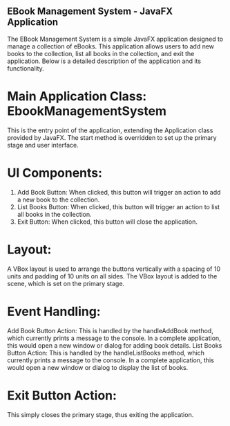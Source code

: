 ## EBook Management System - JavaFX Application
The EBook Management System is a simple JavaFX application designed to manage a collection of eBooks. This application allows users to add new books to the collection, list all books in the collection, and exit the application. Below is a detailed description of the application and its functionality.

# Main Application Class: EbookManagementSystem
This is the entry point of the application, extending the Application class provided by JavaFX. The start method is overridden to set up the primary stage and user interface.

# UI Components:
1. Add Book Button: When clicked, this button will trigger an action to add a new book to the collection.
2. List Books Button: When clicked, this button will trigger an action to list all books in the collection.
3. Exit Button: When clicked, this button will close the application.
   
# Layout:
A VBox layout is used to arrange the buttons vertically with a spacing of 10 units and padding of 10 units on all sides.
The VBox layout is added to the scene, which is set on the primary stage.

# Event Handling:
Add Book Button Action: This is handled by the handleAddBook method, which currently prints a message to the console. In a complete application, this would open a new window or dialog for adding book details.
List Books Button Action: This is handled by the handleListBooks method, which currently prints a message to the console. In a complete application, this would open a new window or dialog to display the list of books.

# Exit Button Action:
This simply closes the primary stage, thus exiting the application.
